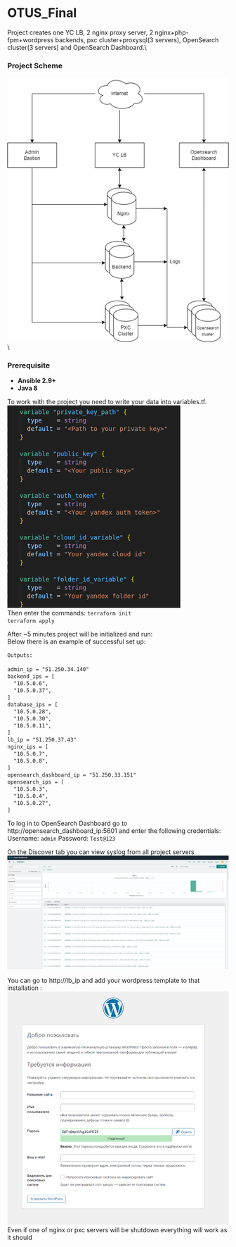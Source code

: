 # OTUS_Final
 
Project creates one YC LB, 2 nginx proxy server, 2 nginx+php-fpm+wordpress backends, pxc cluster+proxysql(3 servers), OpenSearch cluster(3 servers) and OpenSearch Dashboard.\
### Project Scheme
![Project Scheme](https://github.com/makkorostelev/OTUS_Homework_7/blob/main/Screenshots/scheme.png)\


### Prerequisite

- **Ansible 2.9+**
- **Java 8**

To work with the project you need to write your data into variables.tf.\
![Variables](https://github.com/makkorostelev/OTUS_Homework_7/blob/main/Screenshots/variables.png)\
Then enter the commands:
`terraform init`\
`terraform apply`

After ~5 minutes project will be initialized and run:\
Below there is an example of successful set up:

```
Outputs:

admin_ip = "51.250.34.140"
backend_ips = [
  "10.5.0.6",
  "10.5.0.37",
]
database_ips = [
  "10.5.0.28",
  "10.5.0.30",
  "10.5.0.11",
]
lb_ip = "51.250.37.43"
nginx_ips = [
  "10.5.0.7",
  "10.5.0.8",
]
opensearch_dashboard_ip = "51.250.33.151"
opensearch_ips = [
  "10.5.0.3",
  "10.5.0.4",
  "10.5.0.27",
]

```

To log in to OpenSearch Dashboard go to http://opensearch_dashboard_ip:5601 and enter the following credentials:
Username: `admin`
Password: `Test@123`

On the Discover tab you can view syslog from all project servers
![Opensearch_discover](https://github.com/makkorostelev/OTUS_Homework_7/blob/main/Screenshots/opensearch_discover.png)

You can go to http://lb_ip and add your wordpress template to that installation :\
![Wordpress](https://github.com/makkorostelev/OTUS_Homework_7/blob/main/Screenshots/wordpress.png)
Even if one of nginx or pxc servers will be shutdown everything will work as it should
